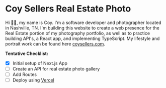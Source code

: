 # Coy Sellers Real Estate Photo

Hi 👋🏻, my name is Coy. I'm a software developer and photographer located in Nashville, TN. I'm building this website to create a web presence for the Real Estate portion of my photography portfolio, as well as to practice building API's, a React app, and implementing TypeScript. My lifestyle and portrait work can be found here [coysellers.com](https://www.coysellers.com/).

**Tentative Checklist:**

-   [x] Initial setup of Next.js App
-   [ ] Create an API for real estate photo gallery
-   [ ] Add Routes
-   [ ] Deploy using [Vercel](https://vercel.com/)
